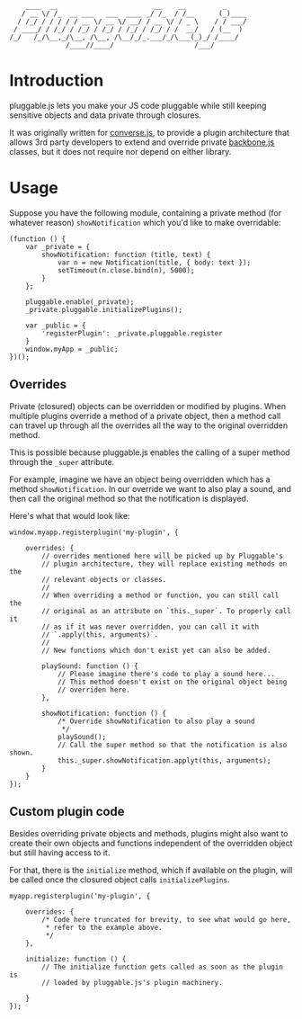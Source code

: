         ____  __                        __    __         _
       / __ \/ /_  __ ___   ___  ____ _/ /_  / /__      (_)____
      / /_/ / / / / / __ \/ __ \/ __/ / __ \/ / _ \    / / ___/
     / ____/ / /_/ / /_/ / /_/ / /_/ / /_/ / /  __/   / (__  )
    /_/   /_/\__,_/\__, /\__, /\__/_/_.___/_/\___(_)_/ /____/
                  /____//____/                    /___/ 

# Introduction

pluggable.js lets you make your JS code pluggable while still
keeping sensitive objects and data private through closures.

It was originally written for [converse.js](https://conversejs.org), to provide
a plugin architecture that allows 3rd party developers to extend and override
private [backbone.js](http://backbonejs.org) classes, but it does not require
nor depend on either library.

# Usage

Suppose you have the following module, containing a private method (for
whatever reason) `showNotification` which you'd like to make overridable:

    (function () {
        var _private = {
            showNotification: function (title, text) {
                var n = new Notification(title, { body: text });
                setTimeout(n.close.bind(n), 5000);
            }
        };

        pluggable.enable(_private);
        _private.pluggable.initializePlugins();

        var _public = {
            'registerPlugin': _private.pluggable.register
        }
        window.myApp = _public;
    })();

## Overrides

Private (closured) objects can be overridden or modified by plugins. When multiple
plugins override a method of a private object, then a method call can travel up
through all the overrides all the way to the original overridden method.

This is possible because pluggable.js enables the calling of a super method
through the `_super` attribute.

For example, imagine we have an object being overridden which has a method
`showNotification`. In our override we want to also play a sound, and then call
the original method so that the notification is displayed.

Here's what that would look like:

    window.myapp.registerplugin('my-plugin', {

        overrides: {
            // overrides mentioned here will be picked up by Pluggable's
            // plugin architecture, they will replace existing methods on the
            // relevant objects or classes.
            // 
            // When overriding a method or function, you can still call the
            // original as an attribute on `this._super`. To properly call it
            // as if it was never overridden, you can call it with
            // `.apply(this, arguments)`.
            //
            // New functions which don't exist yet can also be added.

            playSound: function () {
                // Please imagine there's code to play a sound here...
                // This method doesn't exist on the original object being
                // overriden here.
            },

            showNotification: function () {
                /* Override showNotification to also play a sound
                 */
                playSound();
                // Call the super method so that the notification is also shown.
                this._super.showNotification.applyt(this, arguments);
            }
        }
    });

## Custom plugin code

Besides overriding private objects and methods, plugins might also want to
create their own objects and functions independent of the overridden object but
still having access to it.

For that, there is the `initialize` method, which if available on the plugin,
will be called once the closured object calls `initializePlugins`.


    myapp.registerplugin('my-plugin', {

        overrides: {
            /* Code here truncated for brevity, to see what would go here,
             * refer to the example above.
             */
        },

        initialize: function () {
            // The initialize function gets called as soon as the plugin is
            // loaded by pluggable.js's plugin machinery.

        }
    });

    
